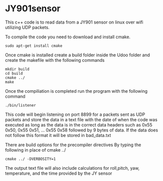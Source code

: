 # JY901sensor

This c++ code is to read data from a JY901 sensor on linux over wifi utilizing UDP packets.

To compile the code you need to download and install cmake. 

    sudo apt-get install cmake

Once cmake is installed create a build folder inside the Udoo folder and create the makefile with the following commands

    mkdir build
    cd build
    cmake ../
    make

Once the compiliation is completed run the program with the following command

    ./bin/listener
This code will begin listening on port 8899 for a packets sent as UDP packets and store the data in a text file with the date of when the code was executed as long as the data is in the correct data headers such as 0x55 0x50, 0x55 0x51, ... 0x55 0x58 followed by 9 bytes of data. If the data does not follow this format it will be stored in bad_data.txt


There are build options for the precompiler directives
By typing the following in place of cmake ../

    cmake ../ -DVERBOSITY=1

The output text file will also include calculations for roll,pitch, yaw, temperature, and the time provided by the JY sensor



